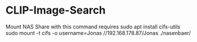 # CLIP-Image-Search

Mount NAS Share with this command
requires
sudo apt install cifs-utils
sudo mount -t cifs -o username=Jonas //192.168.178.87/Jonas ./nasenbaer/

